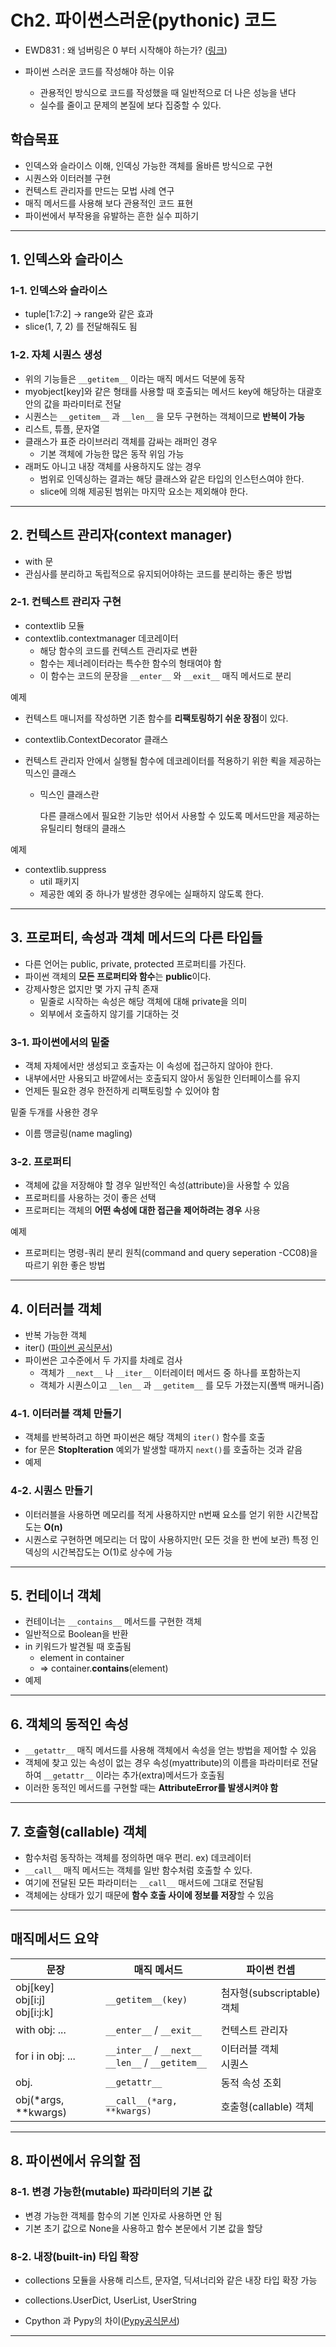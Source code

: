 # Ch2. 파이썬스러운(pythonic) 코드

- EWD831 : 왜 넘버링은 0 부터 시작해야 하는가? ([링크](https://www.cs.utexas.edu/users/EWD/transcriptions/EWD08xx/EWD831.html))

- 파이썬 스러운 코드를 작성해야 하는 이유
  - 관용적인 방식으로 코드를 작성했을 때 일반적으로 더 나은 성능을 낸다
  - 실수를 줄이고 문제의 본질에 보다 집중할 수 있다.

## 학습목표

- 인덱스와 슬라이스 이해, 인덱싱 가능한 객체를 올바른 방식으로 구현
- 시퀀스와 이터러블 구현
- 컨텍스트 관리자를 만드는 모법 사례 연구
- 매직 메서드를 사용해 보다 관용적인 코드 표현
- 파이썬에서 부작용을 유발하는 흔한 실수 피하기

------



## 1. 인덱스와 슬라이스

### 1-1. 인덱스와 슬라이스

- tuple[1:7:2] → range와 같은 효과
- slice(1, 7, 2) 를 전달해줘도 됨

### 1-2. 자체 시퀀스 생성

- 위의 기능들은 `__getitem__` 이라는 매직 메서드 덕분에 동작
- myobject[key]와 같은 형태를 사용할 때 호출되는 메서드 key에 해당하는 대괄호 안의 값을 파라미터로 전달
- 시퀀스는 `__getitem__` 과 `__len__` 을 모두 구현하는 객체이므로 **반복이 가능**
- 리스트, 튜플, 문자열
- 클래스가 표준 라이브러리 객체를 감싸는 래퍼인 경우
  - 기본 객체에 가능한 많은 동작 위임 가능
- 래퍼도 아니고 내장 객체를 사용하지도 않는 경우
  - 범위로 인덱싱하는 결과는 해당 클래스와 같은 타입의 인스턴스여야 한다.
  - slice에 의해 제공된 범위는 마지막 요소는 제외해야 한다.

------



## 2. 컨텍스트 관리자(context manager)

- with 문
- 관심사를 분리하고 독립적으로 유지되어야하는 코드를 분리하는 좋은 방법

### 2-1. 컨텍스트 관리자 구현

- contextlib 모듈
- contextlib.contextmanager 데코레이터
  - 해당 함수의 코드를 컨텍스트 관리자로 변환
  - 함수는 제너레이터라는 특수한 함수의 형태여야 함
  - 이 함수는 코드의 문장을 `__enter__` 와 `__exit__` 매직 메서드로 분리

예제

- 컨텍스트 매니저를 작성하면 기존 함수를 **리팩토링하기 쉬운 장점**이 있다.

- contextlib.ContextDecorator 클래스

- 컨텍스트 관리자 안에서 실행될 함수에 데코레이터를 적용하기 위한 뢱을 제공하는 믹스인 클래스

  - 믹스인 클래스란

    다른 클래스에서 필요한 기능만 섞어서 사용할 수 있도록 메서드만을 제공하는 유틸리티 형태의 클래스

예제

- contextlib.suppress
  - util 패키지
  - 제공한 예외 중 하나가 발생한 경우에는 실패하지 않도록 한다.

------



## 3. 프로퍼티, 속성과 객체 메서드의 다른 타입들

- 다른 언어는 public, private, protected 프로퍼티를 가진다.
- 파이썬 객체의 **모든 프로퍼티와 함수**는 **public**이다.
- 강제사항은 없지만 몇 가지 규칙 존재
  - 밑줄로 시작하는 속성은 해당 객체에 대해 private을 의미
  - 외부에서 호출하지 않기를 기대하는 것

### 3-1. 파이썬에서의 밑줄

- 객체 자체에서만 생성되고 호출자는 이 속성에 접근하지 않아야 한다.
- 내부에서만 사용되고 바깥에서는 호출되지 않아서 동일한 인터페이스를 유지
- 언제든 필요한 경우 한전하게 리팩토링할 수 있어야 함

밑줄 두개를 사용한 경우

- 이름 맹글링(name magling)

### 3-2. 프로퍼티

- 객체에 값을 저장해야 할 경우 일반적인 속성(attribute)을 사용할 수 있음
- 프로퍼티를 사용하는 것이 좋은 선택
- 프로퍼티는 객체의 **어떤 속성에 대한 접근을 제어하려는 경우** 사용

예제

- 프로퍼티는 명령-쿼리 분리 원칙(command and query seperation -CC08)을 따르기 위한 좋은 방법

------



## 4. 이터러블 객체

- 반복 가능한 객체
- iter() ([파이썬 공식문서](https://docs.python.org/3.10/library/functions.html?highlight=iter#iter))
- 파이썬은 고수준에서 두 가지를 차례로 검사
  - 객체가 `__next__` 나 `__iter__` 이터레이터 메서드 중 하나를 포함하는지
  - 객체가 시퀀스이고 `__len__` 과 `__getitem__` 를 모두 가졌는지(폴백 매커니즘)

### 4-1. 이터러블 객체 만들기

- 객체를 반복하려고 하면 파이썬은 해당 객체의 `iter()` 함수를 호출
- for 문은 **StopIteration** 예외가 발생할 때까지 `next()`를 호출하는 것과 같음
- 예제

### 4-2. 시퀀스 만들기

- 이터러블을 사용하면 메모리를 적게 사용하지만 n번째 요소를 얻기 위한 시간복잡도는 **O(n)**
- 시퀀스로 구현하면 메모리는 더 많이 사용하지만( 모든 것을 한 번에 보관) 특정 인덱싱의 시간복잡도는 O(1)로 상수에 가능

------



## 5. 컨테이너 객체

- 컨테이너는 `__contains__` 메서드를 구현한 객체
- 일반적으로 Boolean을 반환
- in 키워드가 발견될 때 호출됨
  - element in container
  - ⇒ container.**contains**(element)
- 예제

------



## 6. 객체의 동적인 속성

- `__getattr__` 매직 메서드를 사용해 객체에서 속성을 얻는 방법을 제어할 수 있음
- 객체에 찾고 있는 속성이 없는 경우 속성(myattribute)의 이름을 파라미터로 전달하여 `__getattr__` 이라는 추가(extra)메서드가 호출됨
- 이러한 동적인 메서드를 구현할 때는 **AttributeError를 발생시켜야 함**

------



## 7. 호출형(callable) 객체

- 함수처럼 동작하는 객체를 정의하면 매우 편리. ex) 데코레이터
- `__call__` 매직 메서드는 객체를 일반 함수처럼 호출할 수 있다.
- 여기에 전달된 모든 파라미터는 `__call__` 매서드에 그대로 전달됨
- 객체에는 상태가 있기 때문에 **함수 호출 사이에 정보를 저장**할 수 있음

---



## 매직메서드 요약

| 문장                                   | 매직 메서드                                              | 파이썬 컨셉                |
| -------------------------------------- | -------------------------------------------------------- | -------------------------- |
| obj[key]<br />obj[i:j]<br />obj[i:j:k] | `__getitem__(key)`                                       | 첨자형(subscriptable) 객체 |
| with obj: ...                          | `__enter__` / `__exit__`                                 | 컨텍스트 관리자            |
| for i in obj: ...                      | `__inter__` / `__next__` <br />`__len__` / `__getitem__` | 이터러블 객체<br />시퀀스  |
| obj.<attribute>                        | `__getattr__`                                            | 동적 속성 조회             |
| obj(*args, **kwargs)                   | `__call__(*arg, **kwargs)`                               | 호출형(callable) 객체      |

---



## 8. 파이썬에서 유의할 점

### 8-1. 변경 가능한(mutable) 파라미터의 기본 값

- 변경 가능한 객체를 함수의 기본 인자로 사용하면 안 됨
- 기본 초기 값으로 None을 사용하고 함수 본문에서 기본 값을 할당



### 8-2. 내장(built-in) 타입 확장

- collections 모듈을 사용해 리스트, 문자열, 딕셔너리와 같은 내장 타입 확장 가능
- collections.UserDict, UserList, UserString

- Cpython 과 Pypy의 차이([Pypy공식문서](https://doc.pypy.org/en/latest/cpython_differences.html#subclasses-of-built-in-types))

---





